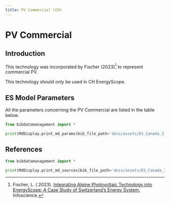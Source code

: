 ```yaml
---
title: PV Commercial (CH)
---
```


# PV Commercial

## Introduction

This technology was incorporated by Fischer (2023)[^1] to represent commercial PV.

This technology should only be used in CH EnergyScope.

## ES Model Parameters

All the parameters concerning the PV Commercial are listed in the table
below.

```python exec="on"
from bibdatamanagement import *

print(MdDisplay.print_md_params(bib_file_path='docs/assets/ES_Canada_3.bib', filter_entry='PV_MV'))
```

## References

```python exec="on"
from bibdatamanagement import *

print(MdDisplay.print_md_sources(bib_file_path='docs/assets/ES_Canada_3.bib', filter_entry='PV_MV'))
```

[^1]: Fischer, L. (
2023). [Integrating Alpine Photovoltaic Technology into EnergyScope: A Case Study of Switzerland’s Energy System.](https://infoscience.epfl.ch/record/302978?ln=en)
Infoscience.
